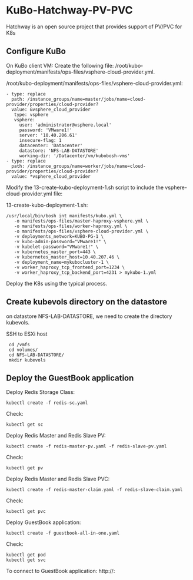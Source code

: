 # KuBo-Hatchway-PV-PVC

Hatchway is an open source project that provides support of PV/PVC for K8s

##

## Configure KuBo

On KuBo client VM:
Create the following file: /root/kubo-deployment/manifests/ops-files/vsphere-cloud-provider.yml.

/root/kubo-deployment/manifests/ops-files/vsphere-cloud-provider.yml:
```
- type: replace
  path: /instance_groups/name=master/jobs/name=cloud-provider/properties/cloud-provider?
  value: &vsphere_cloud_provider
   type: vsphere
   vsphere:
     user: 'administrator@vsphere.local'
     password: 'VMware1!'
     server: '10.40.206.61'
     insecure-flag: 1
     datacenter: 'Datacenter'
     datastore: 'NFS-LAB-DATASTORE'
     working-dir: '/Datacenter/vm/kubobosh-vms'
- type: replace
  path: /instance_groups/name=worker/jobs/name=cloud-provider/properties/cloud-provider?
  value: *vsphere_cloud_provider
  ```
  
  Modify the 13-create-kubo-deployment-1.sh script to include the vsphere-cloud-provider.yml file:
  
  13-create-kubo-deployment-1.sh:
  ```
  /usr/local/bin/bosh int manifests/kubo.yml \
     -o manifests/ops-files/master-haproxy-vsphere.yml \
     -o manifests/ops-files/worker-haproxy.yml \
     -o manifests/ops-files/vsphere-cloud-provider.yml \
     -v deployments_network=KUBO-PG-1 \
     -v kubo-admin-password="VMware1!" \
     -v kubelet-password="VMware1!" \
     -v kubernetes_master_port=443 \
     -v kubernetes_master_host=10.40.207.46 \
     -v deployment_name=mykubocluster-1 \
     -v worker_haproxy_tcp_frontend_port=1234 \
     -v worker_haproxy_tcp_backend_port=4231 > mykubo-1.yml
  ```
     
  
  Deploy the K8s using the typical process.
  
  ## Create kubevols directory on the datastore
  
  on datastore NFS-LAB-DATASTORE, we need to create the directory kubevols.
  
  SSH to ESXi host
  ```
   cd /vmfs
   cd volumes/
   cd NFS-LAB-DATASTORE/
   mkdir kubevols
 ```
 
 ## Deploy the GuestBook application
 
 
Deploy Redis Storage Class:
```
kubectl create -f redis-sc.yaml
```

Check:
```
kubectl get sc
```

Deploy Redis Master and Redis Slave PV:
```
kubectl create -f redis-master-pv.yaml -f redis-slave-pv.yaml
```

Check:
```
kubectl get pv
```

Deploy Redis Master and Redis Slave PVC:
```
kubectl create -f redis-master-claim.yaml -f redis-slave-claim.yaml
```

Check:
```
kubectl get pvc
```

Deploy GuestBook application:
```
kubectl create -f guestbook-all-in-one.yaml
```

Check:
```
kubectl get pod
kubectl get svc
```

To connect to GuestBook application:
http://<node IP>:<node Port>

